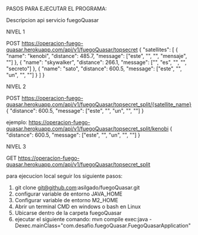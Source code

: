 PASOS PARA EJECUTAR EL PROGRAMA: 

Descripcion api servicio fuegoQuasar

NIVEL 1

POST https://operacion-fuego-quasar.herokuapp.com/api/v1/fuegoQuasar/topsecret 
{
"satellites": [
	{
	"name": "kenobi",
	"distance": 485.7,
	"message": ["este", "", "", "mensaje", ""]
	},
	{
	"name": "skywalker",
	"distance": 266.1,
	"message": ["", "es", "", "", "secreto"]
	},
	{
	"name": "sato",
	"distance": 600.5,
	"message": ["este", "", "un", "", ""]
	}
 ]
}

NIVEL 2

POST https://operacion-fuego-quasar.herokuapp.com/api/v1/fuegoQuasar/topsecret_split/{satellite_name}
{
	"distance": 600.5,
	"message": ["este", "", "un", "", ""]
}

ejemplo: https://operacion-fuego-quasar.herokuapp.com/api/v1/fuegoQuasar/topsecret_split/kenobi
{
	"distance": 600.5,
	"message": ["este", "", "un", "", ""]
}

NIVEL 3

GET https://operacion-fuego-quasar.herokuapp.com/api/v1/fuegoQuasar/topsecret_split


para ejecucion local seguir los siguiente pasos:

1. git clone git@github.com:asilgado/fuegoQuasar.git
2. configurar variable de entorno JAVA_HOME
3. Configurar variable de entorno M2_HOME
4. Abrir un terminal CMD en windows o bash en Linux  
5. Ubicarse dentro de la carpeta fuegoQuasar
6. ejecutar el siguiente comando: mvn compile exec:java -Dexec.mainClass="com.desafio.fuegoQuasar.FuegoQuasarApplication"
